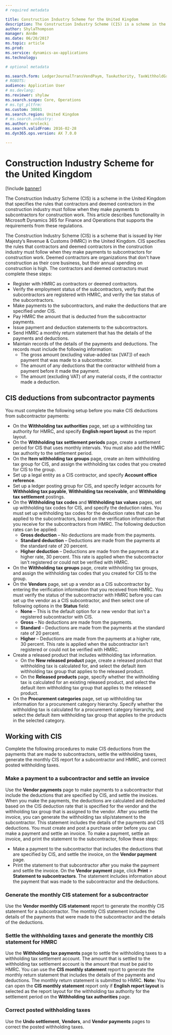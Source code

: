 ```yaml
---
# required metadata

title: Construction Industry Scheme for the United Kingdom
description: The Construction Industry Scheme (CIS) is a scheme in the United Kingdom that specifies the rules that contractors and deemed contractors in the construction industry must follow when they make payments to subcontractors for construction work. This article describes functionality in Microsoft Dynamics 365 for Finance and Operations that supports the requirements from these regulations.
author: ShylaThompson
manager: AnnBe
ms.date: 06/20/2017
ms.topic: article
ms.prod: 
ms.service: dynamics-ax-applications
ms.technology: 

# optional metadata

ms.search.form: LedgerJournalTransVendPaym, TaxAuthority, TaxWithholdGroup, TaxWithholdItemGroup_TH, TaxWithholdPeriod_TH, TaxWithholdTable, VendTable
# ROBOTS: 
audience: Application User
# ms.devlang: 
ms.reviewer: shylaw
ms.search.scope: Core, Operations
# ms.tgt_pltfrm: 
ms.custom: 30081
ms.search.region: United Kingdom
# ms.search.industry: 
ms.author: mrolecki
ms.search.validFrom: 2016-02-28
ms.dyn365.ops.version: AX 7.0.0

---
```


# Construction Industry Scheme for the United Kingdom

[!include [banner](../includes/banner.md)]

The Construction Industry Scheme (CIS) is a scheme in the United Kingdom that specifies the rules that contractors and deemed contractors in the construction industry must follow when they make payments to subcontractors for construction work. This article describes functionality in Microsoft Dynamics 365 for Finance and Operations that supports the requirements from these regulations.

The Construction Industry Scheme (CIS) is a scheme that is issued by Her Majesty’s Revenue & Customs (HMRC) in the United Kingdom. CIS specifies the rules that contractors and deemed contractors in the construction industry must follow when they make payments to subcontractors for construction work. Deemed contractors are organizations that don't have construction as their core business, but their annual spending on construction is high. The contractors and deemed contractors must complete these steps:

-   Register with HMRC as contractors or deemed contractors.
-   Verify the employment status of the subcontractors, verify that the subcontractors are registered with HMRC, and verify the tax status of the subcontractors.
-   Make payments to the subcontractors, and make the deductions that are specified under CIS.
-   Pay HMRC the amount that is deducted from the subcontractor payments.
-   Issue payment and deduction statements to the subcontractors.
-   Send HMRC a monthly return statement that has the details of the payments and deductions.
-   Maintain records of the details of the payments and deductions. The records must include the following information:
    -   The gross amount (excluding value-added tax \[VAT\]) of each payment that was made to a subcontractor.
    -   The amount of any deductions that the contractor withheld from a payment before it made the payment.
    -   The amount (excluding VAT) of any material costs, if the contractor made a deduction.

## CIS deductions from subcontractor payments
You must complete the following setup before you make CIS deductions from subcontractor payments:

-   On the **Withholding tax authorities** page, set up a withholding tax authority for HMRC, and specify **English report layout** as the report layout.
-   On the **Withholding tax settlement periods** page, create a settlement period for CIS that uses monthly intervals. You must also add the HMRC tax authority to the settlement period.
-   On the **Item withholding tax groups** page, create an item withholding tax group for CIS, and assign the withholding tax codes that you created for CIS to the group.
-   Set up a legal entity as a CIS contractor, and specify **Account office reference**.
-   Set up a ledger posting group for CIS, and specify ledger accounts for **Withholding tax payable**, **Withholding tax receivable**, and **Withholding tax settlement** postings.
-   On the **Withholding tax codes** and **Withholding tax values** pages, set up withholding tax codes for CIS, and specify the deduction rates. You must set up withholding tax codes for the deduction rates that can be applied to the subcontractors, based on the verification information that you receive for the subcontractors from HMRC. The following deduction rates can be applied:
    -   **Gross deduction** – No deductions are made from the payments.
    -   **Standard deduction** – Deductions are made from the payments at the standard rate of 20 percent.
    -   **Higher deduction** – Deductions are made from the payments at a higher rate, 30 percent. This rate is applied when the subcontractor isn't registered or could not be verified with HMRC.
-   On the **Withholding tax groups** page, create withholding tax groups, and assign the withholding tax codes that you created for CIS to the group.
-   On the **Vendors** page, set up a vendor as a CIS subcontractor by entering the verification information that you received from HMRC. You must verify the status of the subcontractor with HMRC before you can set up the vendor as a CIS subcontractor, and then select one of following options in the **Status** field:
    -   **None** – This is the default option for a new vendor that isn't a registered subcontractor with CIS.
    -   **Gross** – No deductions are made from the payments.
    -   **Standard** – Deductions are made from the payments at the standard rate of 20 percent.
    -   **Higher** – Deductions are made from the payments at a higher rate, 30 percent. This rate is applied when the subcontractor isn't registered or could not be verified with HMRC.
-   Create a released product that includes withholding tax information.
    -   On the **New released product** page, create a released product that withholding tax is calculated for, and select the default item withholding tax group that applies to the released product.
    -   On the **Released products** page, specify whether the withholding tax is calculated for an existing released product, and select the default item withholding tax group that applies to the released product.
-   On the **Procurement categories** page, set up withholding tax information for a procurement category hierarchy. Specify whether the withholding tax is calculated for a procurement category hierarchy, and select the default item withholding tax group that applies to the products in the selected category.

## Working with CIS
Complete the following procedures to make CIS deductions from the payments that are made to subcontractors, settle the withholding taxes, generate the monthly CIS report for a subcontractor and HMRC, and correct posted withholding taxes.

### Make a payment to a subcontractor and settle an invoice

Use the **Vendor payments** page to make payments to a subcontractor that include the deductions that are specified by CIS, and settle the invoices. When you make the payments, the deductions are calculated and deducted based on the CIS deduction rate that is specified for the vendor and the withholding tax group that is assigned to the vendor. After you settle the invoice, you can generate the withholding tax slip/statement to the subcontractor. This statement includes the details of the payments and CIS deductions. You must create and post a purchase order before you can make a payment and settle an invoice. To make a payment, settle an invoice, and print the statement to the subcontractor, follow these steps:

-   Make a payment to the subcontractor that includes the deductions that are specified by CIS, and settle the invoice, on the **Vendor payment** page.
-   Print the statement to that subcontractor after you make the payment and settle the invoice. On the **Vendor payment** page, click **Print** &gt; **Statement to subcontractors**. The statement includes information about the payment that was made to the subcontractor and the deductions.

### Generate the monthly CIS statement for a subcontractor

Use the **Vendor monthly CIS statement** report to generate the monthly CIS statement for a subcontractor. The monthly CIS statement includes the details of the payments that were made to the subcontractor and the details of the deductions.

### Settle the withholding taxes and generate the monthly CIS statement for HMRC

Use the **Withholding tax payments** page to settle the withholding taxes to a withholding tax settlement account. The amount that is settled to the withholding tax settlement account is the amount that must be paid to HMRC. You can use the **CIS monthly statement** report to generate the monthly return statement that includes the details of the payments and deductions. The monthly return statement is submitted to HMRC. **Note:** You can open the **CIS monthly statement** report only if **English report layout** is selected as the report layout for the withholding tax authority for the settlement period on the **Withholding tax authorities** page.

### Correct posted withholding taxes

Use the **Undo settlement**, **Vendors**, and **Vendor payments** pages to correct the posted withholding taxes.



